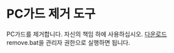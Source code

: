 # PC가드 제거 도구
PC가드를 제거합니다.
자신의 책임 하에 사용하십시오.
[다운로드](https://github.com/passwin/PCGuardRemover/archive/refs/tags/v1.0.zip)
<br>
remove.bat을 관리자 권한으로 실행하면 됩니다.
<br>
